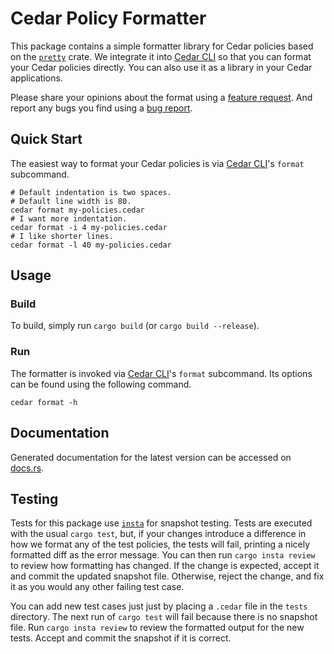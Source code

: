# Cedar Policy Formatter

This package contains a simple formatter library for Cedar policies based on the [`pretty`](https://docs.rs/pretty/latest/pretty/index.html#) crate. We integrate it into [Cedar CLI](../cedar-policy-cli) so that you can format your Cedar policies directly. You can also use it as a library in your Cedar applications.

Please share your opinions about the format using a [feature request](https://github.com/cedar-policy/cedar/issues/new?assignees=&labels=pending-triage&template=feature_request.yml). And report any bugs you find using a [bug report](https://github.com/cedar-policy/cedar/issues/new?assignees=&labels=pending-triage&template=bug_report.yml).

## Quick Start
The easiest way to format your Cedar policies is via [Cedar CLI](../cedar-policy-cli)'s `format` subcommand.

```shell
# Default indentation is two spaces.
# Default line width is 80.
cedar format my-policies.cedar
# I want more indentation.
cedar format -i 4 my-policies.cedar
# I like shorter lines.
cedar format -l 40 my-policies.cedar
```

## Usage

### Build

To build, simply run `cargo build` (or `cargo build --release`).

### Run
The formatter is invoked via [Cedar CLI](../cedar-policy-cli)'s `format` subcommand. Its options can be found using the following command.

```shell
cedar format -h
```

## Documentation

Generated documentation for the latest version can be accessed on
[docs.rs](https://docs.rs/cedar-policy-formatter).

## Testing

Tests for this package use [`insta`](https://insta.rs/) for snapshot testing.
Tests are executed with the usual `cargo test`, but, if your changes introduce
a difference in how we format any of the test policies, the tests will fail,
printing a nicely formatted diff as the error message. You can then run `cargo insta review`
to review how formatting has changed. If the change is expected, accept it
and commit the updated snapshot file. Otherwise, reject the change, and fix it
as you would any other failing test case.

You can add new test cases just just by placing a `.cedar` file in the `tests`
directory. The next run of `cargo test` will fail because there is no snapshot
file. Run `cargo insta review` to review the formatted output for the new
tests. Accept and commit the snapshot if it is correct.
